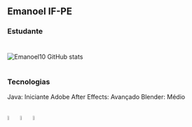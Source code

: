 ## Emanoel IF-PE 
### Estudante
#

![Emanoel10 GitHub stats](https://github-readme-stats.vercel.app/api?username=Emanoel10&show_icons=true&theme=cobalt)

#
###  Tecnologias
Java: Iniciante
Adobe After Effects: Avançado
Blender: Médio

<div style="display: inline_block"><br/>
  
  <img width="5%" alighn="center" alt="java" src="https://cdn.icon-icons.com/icons2/2415/PNG/128/java_original_logo_icon_146458.png" />
  
  <img width="5%" alighn="center" alt="Adobe After Effects" src="https://cdn.icon-icons.com/icons2/3053/PNG/128/adobe_after_effects_macos_bigsur_icon_190464.png" />
  
  <img width="5%" alighn="center" alt="Blender 3D" src="https://cdn.icon-icons.com/icons2/195/PNG/128/Blender_23505.png" />
 
